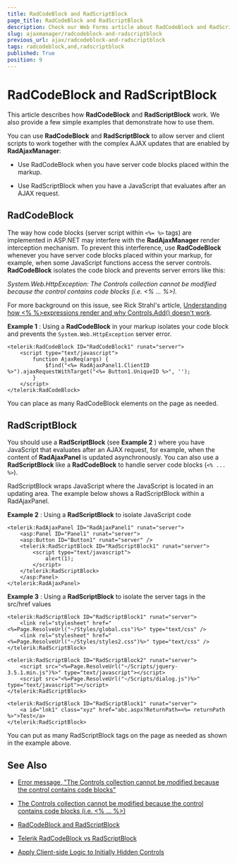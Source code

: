 ```yaml
---
title: RadCodeBlock and RadScriptBlock
page_title: RadCodeBlock and RadScriptBlock
description: Check our Web Forms article about RadCodeBlock and RadScriptBlock.
slug: ajaxmanager/radcodeblock-and-radscriptblock
previous_url: ajax/radcodeblock-and-radscriptblock
tags: radcodeblock,and,radscriptblock
published: True
position: 9
---
```


# RadCodeBlock and RadScriptBlock

This article describes how **RadCodeBlock** and **RadScriptBlock** work. We also provide a few simple examples that demonstrate how to use them.

You can use **RadCodeBlock** and **RadScriptBlock** to allow server and client scripts to work together with the complex AJAX updates that are enabled by **RadAjaxManager**:

* Use RadCodeBlock when you have server code blocks placed within the markup.

* Use RadScriptBlock when you have a JavaScript that evaluates after an AJAX request.

## RadCodeBlock

The way how code blocks (server script within `<%= %>` tags) are implemented in ASP.NET may interfere with the **RadAjaxManager** render interception mechanism. To prevent this interference, use **RadCodeBlock** whenever you have server code blocks placed within your markup, for example, when some JavaScript functions access the server controls. **RadCodeBlock** isolates the code block and prevents server errors like this:

*System.Web.HttpException: The Controls collection cannot be modified because the control contains code blocks (i.e. <% ... %>).*

For more background on this issue, see Rick Strahl's article, [Understanding how <% %>expressions render and why Controls.Add() doesn't work](http://www.west-wind.com/WebLog/posts/6148.aspx).

**Example 1** : Using a **RadCodeBlock** in your markup isolates your code block and prevents the `System.Web.HttpException` server error.

````ASP.NET
<telerik:RadCodeBlock ID="RadCodeBlock1" runat="server">
	<script type="text/javascript">
	    function AjaxReq(args) {
	        $find("<%= RadAjaxPanel1.ClientID %>").ajaxRequestWithTarget("<%= Button1.UniqueID %>", '');
	    }
	</script>
</telerik:RadCodeBlock>
````

You can place as many RadCodeBlock elements on the page as needed.

## RadScriptBlock

You should use a **RadScriptBlock** (see **Example 2** ) where you have JavaScript that evaluates after an AJAX request, for example, when the content of **RadAjaxPanel** is updated asynchronously. You can also use a **RadScriptBlock** like a **RadCodeBlock** to handle server code blocks (`<% ... %>`).

RadScriptBlock wraps JavaScript where the JavaScript is located in an updating area. The example below shows a RadScriptBlock within a RadAjaxPanel.

**Example 2** : Using a **RadScriptBlock** to isolate JavaScript code

````ASP.NET
<telerik:RadAjaxPanel ID="RadAjaxPanel1" runat="server">
	<asp:Panel ID="Panel1" runat="server">
	<asp:Button ID="Button1" runat="server" />
	<telerik:RadScriptBlock ID="RadScriptBlock1" runat="server">
		<script type="text/javascript">
		    alert(1);            
		</script>
	</telerik:RadScriptBlock>
	</asp:Panel>
</telerik:RadAjaxPanel>
````

**Example 3** : Using a **RadScriptBlock** to isolate the server tags in the src/href values

````ASP.NET
<telerik:RadScriptBlock ID="RadScriptBlock1" runat="server">
	<link rel="stylesheet" href="<%=Page.ResolveUrl("~/Styles/global.css")%>" type="text/css" />
	<link rel="stylesheet" href="<%=Page.ResolveUrl("~/Styles/styles2.css")%>" type="text/css" />
</telerik:RadScriptBlock>
 
<telerik:RadScriptBlock ID="RadScriptBlock2" runat="server">
	<script src="<%=Page.ResolveUrl("~/Scripts/jquery-3.5.1.min.js")%>" type="text/javascript"></script>
	<script src="<%=Page.ResolveUrl("~/Scripts/dialog.js")%>" type="text/javascript"></script>
</telerik:RadScriptBlock>

<telerik:RadScriptBlock ID="RadScriptBlock1" runat="server">
	<a id="lnk1" class="xyz" href="abc.aspx?ReturnPath=<%= returnPath %>">Test</a>
</telerik:RadScriptBlock>
````

You can put as many RadScriptBlock tags on the page as needed as shown in the example above. 


## See Also

* [Error message, "The Controls collection cannot be modified because the control contains code blocks"](https://docs.telerik.com/devtools/aspnet-ajax/general-information/troubleshooting/general-troubleshooting#error-message-the-controls-collection-cannot-be-modified-because-the-control-contains-code-blocks)

* [The Controls collection cannot be modified because the control contains code blocks (i.e. <% ... %>)](https://www.telerik.com/forums/232173-the-controls-collection-cannot-be-modified-because-the-control-contains-code-blocks-i-e-lt-gt)

* [RadCodeBlock and RadScriptBlock](https://www.telerik.com/forums/radcodeblock-and-radscriptblock)

* [Telerik RadCodeBlock vs RadScriptBlock](https://www.inalign.com/sitefinity/telerik-radcodeblock-vs-radscriptblock)

* [Apply Client-side Logic to Initially Hidden Controls](https://www.telerik.com/support/kb/aspnet-ajax/details/apply-client-side-logic-to-initially-hidden-controls)


